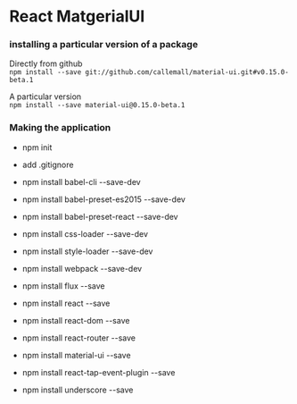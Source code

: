React MatgerialUI
================
### installing a particular version of a package
Directly from github          
`npm install --save git://github.com/callemall/material-ui.git#v0.15.0-beta.1`

A particular version          
`npm install --save material-ui@0.15.0-beta.1`

### Making the application
- npm init
- add .gitignore

 - npm install babel-cli --save-dev
 - npm install babel-preset-es2015 --save-dev
 - npm install babel-preset-react --save-dev
 - npm install css-loader --save-dev
 - npm install style-loader --save-dev
 - npm install webpack --save-dev

 - npm install flux --save
 - npm install react --save
 - npm install react-dom --save
 - npm install react-router --save

 - npm install material-ui --save
 - npm install react-tap-event-plugin --save

 - npm install underscore --save
